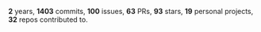 **2** years, **1403** commits, **100** issues, **63** PRs, **93** stars, **19** personal projects, **32** repos contributed to.
